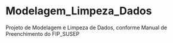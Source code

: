 # Modelagem_Limpeza_Dados
Projeto de Modelagem e Limpeza de Dados, conforme Manual de Preenchimento do FIP_SUSEP



